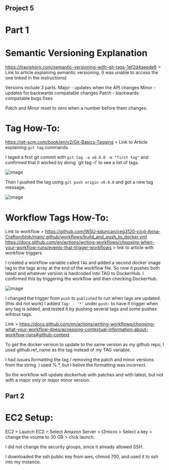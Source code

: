 ## Project 5 

# Part 1 

# Semantic Versioning Explanation

https://travishorn.com/semantic-versioning-with-git-tags-1ef2d4aeede6 > Link to article explaining semantic versioning. (I was unable to access the one linked in the instructions)

Versions include 3 parts. 
Major - updates when the API changes 
Minor - updates for backwards compatable changes
Patch - backwards compatable bugs fixes 

Patch and Minor reset to zero when a number before them changes. 

# Tag How-To:

https://git-scm.com/book/en/v2/Git-Basics-Tagging > Link to Article explaining `git tag` commands. 

I taged a first git commit with `git tag -a v0.0.0 -m "first tag"`
and confirmed that it worked by doing `git tag -l' to see a list of tags. 

![image](https://github.com/user-attachments/assets/2f97f6b4-7514-4713-b4e7-b397817fa92a)

Then I pushed the tag using `git push origin v0.0.0`
and got a new tag message. 

![image](https://github.com/user-attachments/assets/57922780-9f4a-41e6-bdff-3d7db263995c)

# Workflow Tags How-To:


Link to workflow > https://github.com/WSU-kduncan/ceg3120-cicd-Anna-Crafton/blob/main/.github/workflows/build_and_push_to_docker.yml
https://docs.github.com/en/actions/writing-workflows/choosing-when-your-workflow-runs/events-that-trigger-workflows > link to article with workflow triggers 

I created a workflow variable called `TAG` and added a second docker image tag to the tags array at the end of the workflow file. 
So now it pushes both latest and whatever version is hardcoded into TAG to DockerHub. I confirmed this by triggering the workflow and then checking DockerHub. 

![image](https://github.com/user-attachments/assets/09a958a8-ba18-482f-ba80-08a7a500455f)

I changed the trigger from `push` to `published` to run when tags are updated. (this did not work)
I added `Tag: - '*'` under `push:` to have it trigger when any tag is added, and tested it by pushing several tags and some pushes wihtout tags. 


Link > https://docs.github.com/en/actions/writing-workflows/choosing-what-your-workflow-does/accessing-contextual-information-about-workflow-runs#github-context 

To get the docker version to update to the same version as my github repo, I used github.ref_name as the tag instead of my TAG variable. 

I had issues formatting the tag / removing the patch and minor versions from the string. I used %.*, but I belive the formatting was incorrect. 

So the workflow will update dockerhub with patches and with latest, but not with a major only or major minor version. 

## Part 2

# EC2 Setup: 

EC2 > Launch EC2 > Select Amazon Server > t2micro > Select a key > change the voume to 30 GB > click launch.

I did not change the security groups, since it already allowed SSH.

I downloaded the ssh public key from aws, chmod 700, and used it to ssh into my instance. 















